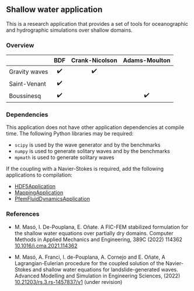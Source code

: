 ## Shallow water application

This is a research application that provides a set of tools for oceanographic and hydrographic simulations over shallow domains.

### Overview

|               | BDF                | Crank-Nicolson     | Adams-Moulton      |
|---------------|:------------------:|:------------------:|:------------------:|
| Gravity waves | :heavy_check_mark: | :heavy_check_mark: |                    |
| Saint-Venant  | :heavy_check_mark: |                    |                    |
| Boussinesq    | :heavy_check_mark: |                    | :heavy_check_mark: |

### Dependencies

This application does not have other application dependencies at compile time.
The following Python libraries may be required:
- `scipy` is used by the wave generator and by the benchmarks
- `numpy` is used to generate solitary waves and by the benchmarks
- `mpmath` is used to generate solitary waves

If the coupling with a Navier-Stokes is required, add the following applications to compilation:
- [HDF5Application](../HDF5Application/README.md)
- [MappingApplication](../MappingApplication/README.md)
- [PfemFluidDynamicsApplication](../PfemFluidDynamicsApplication/README.md)


### References

- M. Masó, I. De-Pouplana, E. Oñate. A FIC-FEM stabilized formulation for the shallow water equations over partially dry domains. Computer Methods in Applied Mechanics and Engineering, 389C (2022) 114362 [10.1016/j.cma.2021.114362](https://doi.org/10.1016/j.cma.2021.114362)

- M. Masó, A. Franci, I. de-Pouplana, A. Cornejo and E. Oñate, A Lagrangian-Eulerian procedure for the coupled solution of the Navier-Stokes and shallow water equations for landslide-generated waves. Advanced Modelling and Simulation in Engineering Sciences, (2022) [10.21203/rs.3.rs-1457837/v1](https://doi.org/10.21203/rs.3.rs-1457837/v1) (under revision)
